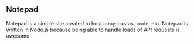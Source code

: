 ## Notepad

Notepad is a simple site created to host copy-pastas, code, etc. Notepad is written in Node.js because being able to handle loads of API requests is awesome.
